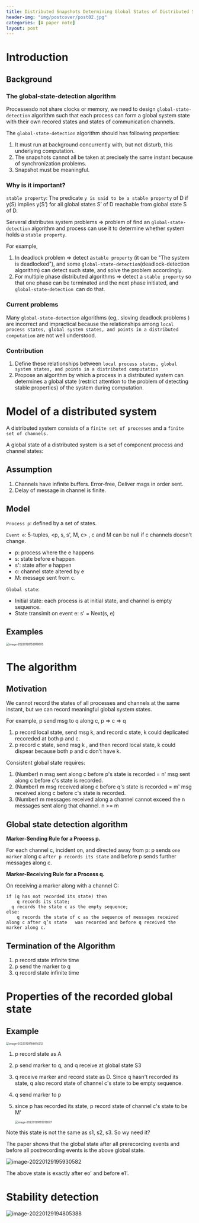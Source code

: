 ```yaml
---
title: Distributed Snapshots Determining Global States of Distributed Systems
header-img: "img/postcover/post02.jpg"
categories: [A paper note]
layout: post
---
```


# Introduction

## Background

### The global-state-detection algorithm

Processesdo not share clocks or memory, we need to design `global-state-detection` algorithm such that each process can form a global system state with their own recored states and states of communication channels.

The `global-state-detection` algorithm should has following properties:

1. It must run at background concurrently with, but not disturb, this underlying computation.
2. The snapshots cannot all be taken at precisely the same instant because of synchronization problems.
3. Snapshot must be meaningful.

### Why is it important?

`stable property`: The predicate `y is said to be a stable property` of D if y(S) implies y(S’) for all global states S’ of D reachable from global state S of D.

Serveral distributes system problems => problem of find an `global-state-detection` algorithm and process can use it to determine whether system holds a `stable property`. 

For example, 

1. In deadlock problem => detect a`stable property` (it can be "The system is deadlocked"), and some `global-state-detection`(deadlock-detection algorithm) can detect such state, and solve the problem accordingly.
2. For multiple phase distributed algorithms => detect a `stable property` so that one phase can be terminated and the next phase initiated, and `global-state-detection `can do that.

### Current problems

Many `global-state-detection` algorithms (eg,. sloving deadlock problems ) are incorrect and impractical because the relationships among `local process states, global system states, and points in a distributed computation` are not well understood.

### Contribution

1. Define these relationships between `local process states, global system states, and points in a distributed computation`
2. Propose an algorithm by which a process in a distributed system can determines a global state (restrict attention to the problem of detecting stable properties) of the system during computation.

# Model of a distributed system

A distributed system consists of a `finite set of processes` and a `finite set of channels.`

A global state of a distributed system is a set of component process and channel states:

## Assumption

1. Channels have infinite buffers. Error-free, Deliver msgs in order sent.
2. Delay of message in channel is finite.

## Model

`Process p`:  defined by a set of states.

`Event e`: 5-tuples, <p, s, s', M, c> , c and M can be null if c channels doesn't change. 

- p: process where the e happens
- s: state before e happen
- s': state after e happen
- c: channel state altered by e
- M: message sent from c.

`Global state`: 

- Initial state: each process is at initial state, and channel is empty sequence. 
- State transimit on event e: s' = Next(s, e)

## Examples

<img src="imgs/image-20220128153919005.png" alt="image-20220128153919005" style="zoom:50%;" />

# The algorithm

## Motivation

We cannot record the states of all processes and channels at the same instant, but we can record meaningful global system states. 

For example, p send msg to q along c,  p => c => q

1. p record local state, send msg k, and record c state, k could deplicated recoreded at both p and c. 
2. p record c state, send msg k , and then record local state, k could dispear because both p and c don't have k. 

Consistent global state requires:

1. (Number) n msg sent along c before p's state is recorded = n' msg sent along c before c's state is recorded.
2. (Number) m msg received along c before q's state is recorded = m' msg received along c before c's state is recorded.
3. (Number) m messages received along a channel cannot exceed the n messages sent along that channel. n >= m

## Global state detection algorithm

**Marker-Sending Rule for a Process p.**

For each channel c, incident on, and directed away from p: p sends `one marker` along c `after p records its state` and before p sends further messages along c.

**Marker-Receiving Rule for a Process q.**

On receiving a marker along with a channel C:

```shell
if (q has not recorded its state) then 
	q records its state;
  q records the state c as the empty sequence;
else:
	q records the state of c as the sequence of messages received along c after q’s state 	was recorded and before q received the marker along c.
```

## Termination of the Algorithm

1. p record state infinite time
2. p send the marker to q
3. q record state infinite time

# Properties of the recorded global state

## Example

<img src="imgs/image-20220129184614212.png" alt="image-20220129184614212" style="zoom:50%;" />

1. p record state as A

2. p send marker to q, and q receive at global state S3

3. q receive marker and record state as D. Since q hasn't recorded its state, q also record state of channel c's state to be empty sequence. 

4. q send marker to p

5. since p has recorded its state, p record state of channel c's state to be M' 

   <img src="imgs/image-20220129185012677.png" alt="image-20220129185012677" style="zoom:50%;" />

Note this state is not the same as s1, s2, s3. So wy need it?

The paper shows that the global state after all prerecording events and before all postrecording events is the above global state. 

![image-20220129195930582](https://github.com/NLGithubWP/tech-notebook/raw/master/img/a_img_store/image-20220129195930582.png)

The above state is exactly after eo' and before e1'.

# Stability detection

![image-20220129194805388](https://github.com/NLGithubWP/tech-notebook/raw/master/img/a_img_store/image-20220129194805388.png)